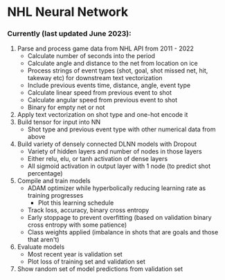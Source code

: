 # NHL Neural Network

### Currently (last updated June 2023):
1. Parse and process game data from NHL API from 2011 - 2022
   - Calculate number of seconds into the period
   - Calculate angle and distance to the net from location on ice
   - Process strings of event types (shot, goal, shot missed net, hit, takeway etc) for downstream text vectorization
   - Include previous events time, distance, angle, event type
   - Calculate linear speed from previous event to shot
   - Calculate angular speed from previous event to shot
   - Binary for empty net or not
2. Apply text vectorization on shot type and one-hot encode it 
3. Build tensor for input into NN
   - Shot type and previous event type with other numerical data from above
4. Build variety of densely connected DLNN models with Dropout
   - Variety of hidden layers and number of nodes in those layers
   - Either relu, elu, or tanh activation of dense layers
   - All sigmoid activation in output layer with 1 node (to predict shot percentage)
5. Compile and train models
   - ADAM optimizer while hyperbolically reducing learning rate as training progresses
     - Plot this learning schedule
   - Track loss, accuracy, binary cross entropy
   - Early stoppage to prevent overfitting (based on validation binary cross entropy with some patience)
   - Class weights applied (imbalance in shots that are goals and those that aren't)
6. Evaluate models
   - Most recent year is validation set
   - Plot loss of training set and validation set
7. Show random set of model predictions from validation set
